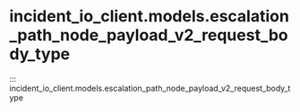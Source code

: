 # incident_io_client.models.escalation_path_node_payload_v2_request_body_type

::: incident_io_client.models.escalation_path_node_payload_v2_request_body_type